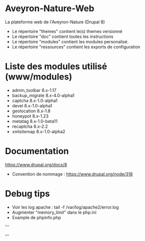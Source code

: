 # Aveyron-Nature-Web
La plateforme web de l'Aveyron-Nature (Drupal 8)

- Le répertoire "themes" contient le(s) themes versionné
- Le répertoire "doc" contient toutes les instructions
- Le répertoire "modules" contient les modules personalisé.
- Le répertoire "ressources" contient les exports de configuration

# Liste des modules utilisé (www/modules)

- admin_toolbar 8.x-1.17
- backup_migrate 8.x-4.0-alpha1
- captcha 8.x-1.0-alpha1
- devel 8.x-1.0-alpha1
- geolocation 8.x-1.8
- honeypot 8.x-1.23
- metatag 8.x-1.0-beta11
- recaptcha 8.x-2.2
- xmlsitemap 8.x-1.0-alpha2

# Documentation 
https://www.drupal.org/docs/8

  - Convention de nommage : https://www.drupal.org/node/318

# Debug tips

   - Voir les log apache : tail -f /var/log/apache2/error.log
   - Augmenter "memory_limit" dans le php.ini
   - Example de phpinfo.php 

'''
<?php

// Affiche toutes les informations, comme le ferait INFO_ALL
phpinfo();

// Affiche uniquement le module d'information.
// phpinfo(8) fournirait les mêmes informations.
phpinfo(INFO_MODULES);

?>
'''



